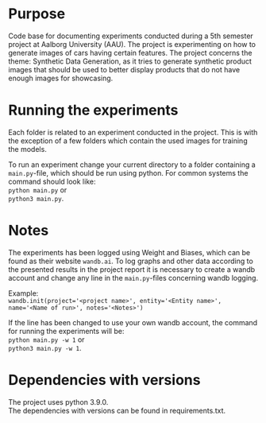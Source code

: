 # Purpose
Code base for documenting experiments conducted during a 5th semester project at Aalborg University (AAU). The project is experimenting on how to generate images of cars having certain features. The project concerns the theme: Synthetic Data Generation, as it tries to generate synthetic product images that should be used to better display products that do not have enough images for showcasing. 

# Running the experiments
Each folder is related to an experiment conducted in the project. This is with the exception of a few folders which contain the used images for training the models. 

To run an experiment change your current directory to a folder containing a `main.py`-file, which should be run using python. For common systems the command should look like:\
`python main.py` or\
`python3 main.py`.

# Notes
The experiments has been logged using Weight and Biases, which can be found as their website `wandb.ai`. To log graphs and other data according to the presented results in the project report it is necessary to create a wandb account and change any line in the `main.py`-files concerning wandb logging.

Example:\
`wandb.init(project='<project name>', entity='<Entity name>', name='<Name of run>', notes='<Notes>')`

If the line has been changed to use your own wandb account, the command for running the experiments will be:\
`python main.py -w 1` or\
`python3 main.py -w 1`.

# Dependencies with versions
The project uses python 3.9.0.\
The dependencies with versions can be found in requirements.txt.